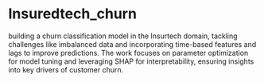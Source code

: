 # Insuredtech_churn
building a churn classification model in the Insurtech domain, tackling challenges like imbalanced data and incorporating time-based features and lags to improve predictions. The work focuses on parameter optimization for model tuning and leveraging SHAP for interpretability, ensuring insights into key drivers of customer churn.
